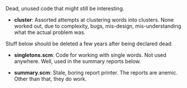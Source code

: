 Dead, unused code that might still be interesting.

* __cluster__: Assorted attempts at clustering words into clusters.
    None worked out, due to complexity, bugs, mis-design,
    mis-understanding what the actual problem was.
 
Stuff below should be deleted a few years after being declared dead.

* __singletons.scm__: Code for working with single words.  Not used
    anywhere. Well, used in the summary reports below.

* __summary.scm__: Stale, boring report printer. The reports are anemic.
    Other than that, they do work.
